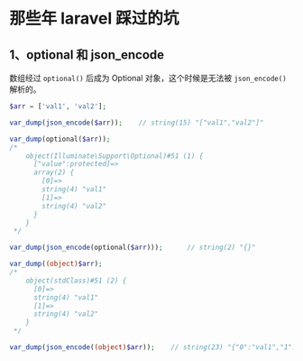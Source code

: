 # 那些年 laravel 踩过的坑

## 1、optional 和 json_encode

数组经过 `optional()` 后成为 Optional 对象，这个时候是无法被 `json_encode()` 解析的。

```php
$arr = ['val1', 'val2'];

var_dump(json_encode($arr));    // string(15) "["val1","val2"]"

var_dump(optional($arr));
/*
    object(Illuminate\Support\Optional)#51 (1) {
      ["value":protected]=>
      array(2) {
        [0]=>
        string(4) "val1"
        [1]=>
        string(4) "val2"
      }
    }
 */

var_dump(json_encode(optional($arr)));      // string(2) "{}"

var_dump((object)$arr);
/*
    object(stdClass)#51 (2) {
      [0]=>
      string(4) "val1"
      [1]=>
      string(4) "val2"
    }
 */

var_dump(json_encode((object)$arr));    // string(23) "{"0":"val1","1":"val2"}"
```